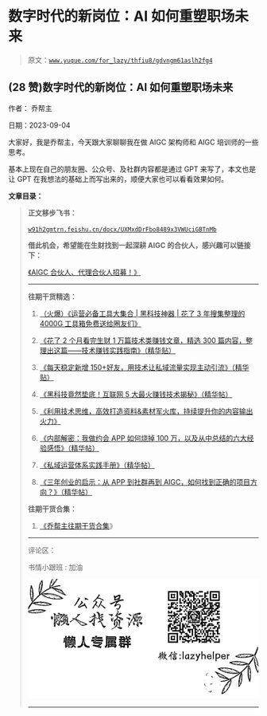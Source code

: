 # 数字时代的新岗位：AI 如何重塑职场未来

> 原文：[`www.yuque.com/for_lazy/thfiu8/gdvngm61aslh2fg4`](https://www.yuque.com/for_lazy/thfiu8/gdvngm61aslh2fg4)

## (28 赞)数字时代的新岗位：AI 如何重塑职场未来

作者： 乔帮主

日期：2023-09-04

大家好，我是乔帮主，今天跟大家聊聊我在做 AIGC 架构师和 AIGC 培训师的一些思考。

基本上现在自己的朋友圈、公众号、及社群内容都是通过 GPT 来写了，本文也是让 GPT 在我想法的基础上而写出来的，顺便大家也可以看看效果如何。

**文章目录：**

> **正文移步飞书：**
> 
> [`w91h2gmtrn.feishu.cn/docx/UXMxdDrFbo8489x3VWUciGBTnMb`](https://w91h2gmtrn.feishu.cn/docx/UXMxdDrFbo8489x3VWUciGBTnMb)
> 
> **借此机会，希望能在生财找到一起深耕 AIGC 的合伙人，感兴趣可以链接下：**
> 
> [《AIGC 合伙人、代理合伙人招募！》](https://mp.weixin.qq.com/s/W3Q1h7ONgw3rA3AapVOnIw)
> 
> * * *
> 
> **往期干货精选：**
> 
> 1.  [（火爆）《运营必备工具大集合 | 黑科技神器 | 花了 3 年搜集整理的 4000G 工具箱免费送给圈友们》](https://wx.zsxq.com/dweb2/index/topic_detail/181422482248122)
> 
> 2.  [《花了 2 个月看完生财 1 万篇技术类赚钱文章，精选 300 篇内容，整理出这篇——技术赚钱实践指南》（精华贴）](https://t.zsxq.com/0eyIP8XKk)
> 
> 3.  [《每天稳定新增 150+好友，用技术让私域流量实现主动引流》（精华贴）](https://wx.zsxq.com/dweb2/index/topic_detail/584158111451544)
> 
> 4.  [《黑科技竟然垫底！互联网 5 大最火赚钱技术揭秘》（精华帖）](https://wx.zsxq.com/dweb2/index/topic_detail/584141142218154)
> 
> 5.  [《利用技术思维，高效打造资料&素材军火库，持续提升你的内容输出火力》](https://wx.zsxq.com/dweb2/index/topic_detail/181588224554542)
> 
> 6.  [《内部解密：我做约会 APP 如何烧掉 100 万，以及从中总结的六大经验感悟》（精华帖）](https://t.zsxq.com/10Xz3xn7Z)
> 
> 7.  [《私域运营体系实践手册》（精华帖）](https://t.zsxq.com/10Pw8dhmX)
> 
> 8.  [《三年创业的启示：从 APP 到社群再到 AIGC，如何找到正确的项目方向？》（精华帖）](https://t.zsxq.com/11Guadgcc)
> 
> **往期干货合集：**
> 
> 1.  [《乔帮主往期干货合集](https://t.zsxq.com/0d6SNCcC3)》
> 
> * * *
> 
> 评论区：
> 
> 书情小跟班 : 加油
> 
> ![](img/1c37d505930596d12a88ab23e11aa07a.png)
> 
> * * *